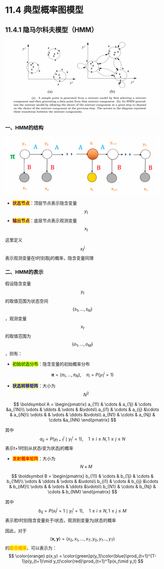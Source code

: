 # 11.4 典型概率图模型

## 11.4.1 隐马尔科夫模型（HMM）

![](../.gitbook/assets/11.4.1.png)

### 一、HMM的结构

![](../.gitbook/assets/11.4.2.png)

- <mark style="color:purple;">**状态节点**</mark>：顶层节点表示隐含变量 $$y_t$$
- <mark style="color:purple;">**输出节点**</mark>：底层节点表示观测变量$$x_t$$



这里定义$$x_t^j$$表示观测变量在t时刻取j的概率，隐含变量同理



### 二、HMM的表示

假设隐含变量$$y_t$$的取值范围为状态空间$$\{s_1,\dots,s_N\}$$，观测变量$$x_t$$的取值范围为$$\{o_1,\dots,o_M\}$$，则有：



- <mark style="color:green;">**初始状态分布**</mark>：隐含变量的初始概率分布

$$
\boldsymbol \pi =(\pi_1,\dots,\pi_N),\quad\pi_i=P(y_1^i=1)
$$



- <mark style="color:blue;">**状态转移矩阵**</mark>：大小为$$N^2$$

$$
\boldsymbol A = \begin{pmatrix}
a_{11} & \cdots & a_{1j} & \cdots &a_{1N}\\
\vdots & \ddots & \vdots & &\vdots\\
a_{i1} & \cdots & a_{ij} &\cdots & a_{iN}\\
\vdots & & \vdots & \ddots &\vdots\\
a_{N1} & \cdots & a_{Nj} & \cdots &a_{NN}
\end{pmatrix}
$$

其中
$$
a_{ij} = P(y_{t+1}^j\mid y_t^i=1),\quad 1\leq i\leq N,1\leq j\leq N
$$
表示t+1时刻从状态i变为状态j的概率



- <mark style="color:red;">**发射概率矩阵**</mark>：大小为$$N\times M$$

$$
\boldsymbol B = \begin{pmatrix}
b_{11} & \cdots & b_{1j} & \cdots & b_{1M}\\
\vdots & \ddots & \vdots & &\vdots\\
b_{i1} & \cdots & b_{ij} &\cdots & b_{iM}\\
\vdots & & \vdots & \ddots &\vdots\\
b_{N1} & \cdots & b_{Nj} & \cdots & b_{NM}
\end{pmatrix}
$$

其中
$$
b_{ij}=P(x_t^j=1\mid y_t^i=1),\quad 1\leq i\leq N,1\leq j\leq M
$$
表示若t时刻隐含变量处于i状态，观测到变量为j状态的概率



因此，对于$$(\boldsymbol{x,y})=(x_0,x_1,\dots,x_T,y_0,y_1\dots,y_T)$$的<mark style="color:orange;">**联合概率**</mark>，可以表示为：
$$
\color{orange} p(x,y) = \color{green}p(y_1)\color{blue}\prod_{t=1}^{T-1}p(y_{t+1}\mid y_t)\color{red}\prod_{t=1}^Tp(x_t\mid y_t)
$$
